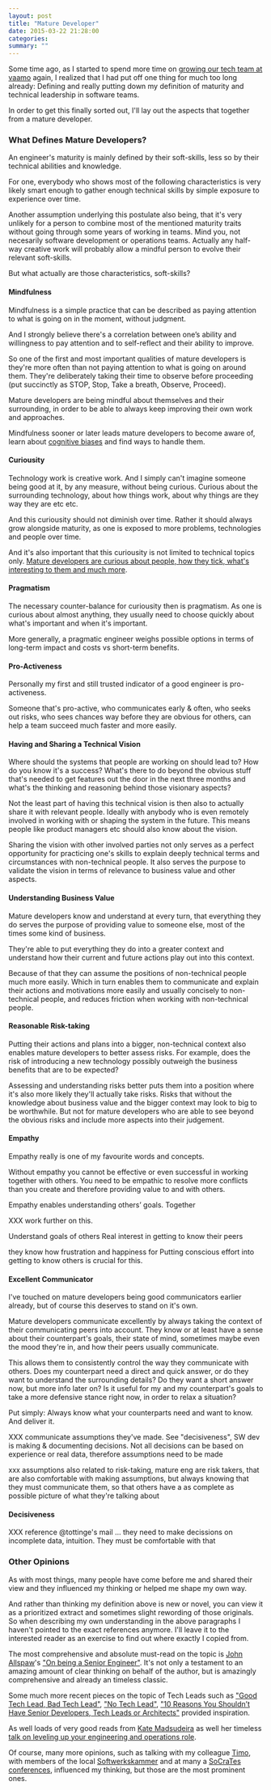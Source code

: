 ```yaml
---
layout: post
title: "Mature Developer"
date: 2015-03-22 21:28:00
categories:
summary: ""
---
```


Some time ago, as I started to spend more time on [growing our tech team at
vaamo](http://codecraft.vaamo.de/jobs/) again, I realized that I had put off one
thing for much too long already: Defining and really putting down my definition
of maturity and technical leadership in software teams.

In order to get this finally sorted out, I'll lay out the aspects that together
from a mature developer.

### What Defines Mature Developers?

An engineer's maturity is mainly defined by their soft-skills, less so by their
technical abilities and knowledge.

For one, everybody who shows most of the following characteristics is very
likely smart enough to gather enough technical skills by simple exposure to
experience over time.

Another assumption underlying this postulate also being, that it's very unlikely
for a person to combine most of the mentioned maturity traits without going
through some years of working in teams. Mind you, not necesarily software
development or operations teams. Actually any half-way creative work will
probably allow a mindful person to evolve their relevant soft-skills.

But what actually are those characteristics, soft-skills?


#### Mindfulness

Mindfulness is a simple practice that can be described as paying attention to
what is going on in the moment, without judgment.

And I strongly believe there's a correlation between one’s ability and willingness
to pay attention and to self-reflect and their ability to improve.

So one of the first and most important qualities of mature developers is they're
more often than not paying attention to what is going on around them. They're
deliberately taking their time to observe before proceeding (put succinctly as
STOP, Stop, Take a breath, Observe, Proceed).

Mature developers are being mindful about themselves and their surrounding, in
order to be able to always keep improving their own work and approaches.

Mindfulness sooner or later leads mature developers to become aware of, learn
about [cognitive biases][cognitive-biases] and find ways to handle them.


#### Curiousity

Technology work is creative work. And I simply can't imagine someone being good
at it, by any measure, without being curious. Curious about the surrounding
technology, about how things work, about why things are they way they are etc
etc.

And this curiousity should not diminish over time. Rather it should always grow
alongside maturity, as one is exposed to more problems, technologies and people
over time.

And it's also important that this curiousity is not limited to technical topics
only. [Mature developers are curious about people, how they tick, what's
interesting to them and much more][skamille-curiousity].


#### Pragmatism

The necessary counter-balance for curiousity then is pragmatism. As one is
curious about almost anything, they usually need to choose quickly about what's
important and when it's important.

More generally, a pragmatic engineer weighs possible options in terms of
long-term impact and costs vs short-term benefits.


#### Pro-Activeness

Personally my first and still trusted indicator of a good engineer is
pro-activeness.

Someone that's pro-active, who communicates early & often, who seeks out risks,
who sees chances way before they are obvious for others, can help a team succeed
much faster and more easily.


#### Having and Sharing a Technical Vision

Where should the systems that people are working on should lead to? How do you
know it's a success? What's there to do beyond the obvious stuff that's needed
to get features out the door in the next three months and what's the thinking
and reasoning behind those visionary aspects?

Not the least part of having this technical vision is then also to actually
share it with relevant people. Ideally with anybody who is even remotely
involved in working with or shaping the system in the future.  This means people
like product managers etc should also know about the vision.

Sharing the vision with other involved parties not only serves as a perfect
opportunity for practicing one's skills to explain deeply technical terms and
circumstances with non-technical people. It also serves the purpose to validate
the vision in terms of relevance to business value and other aspects.


#### Understanding Business Value

Mature developers know and understand at every turn, that everything they do
serves the purpose of providing value to someone else, most of the times some
kind of business.

They're able to put everything they do into a greater context and understand how
their current and future actions play out into this context.

Because of that they can assume the positions of non-technical people much more
easily. Which in turn enables them to communicate and explain their actions and
motivations more easily and usually concisely to non-technical people, and
reduces friction when working with non-technical people.


#### Reasonable Risk-taking

Putting their actions and plans into a bigger, non-technical context also
enables mature developers to better assess risks. For example, does the risk of
introducing a new technology possibly outweigh the business benefits that are to
be expected?

Assessing and understanding risks better puts them into a position where it's
also more likely they'll actually take risks. Risks that without the knowledge
about business value and the bigger context may look to big to be worthwhile.
But not for mature developers who are able to see beyond the obvious risks and
include more aspects into their judgement.


#### Empathy

Empathy really is one of my favourite words and concepts.

Without empathy you cannot be effective or even successful in working together
with others. You need to be empathic to resolve more conflicts than you create
and therefore providing value to and with others.

Empathy enables understanding others’ goals. Together

XXX work further on this.

Understand goals of others
Real interest in getting to know their peers

they know how frustration and happiness for 
Putting conscious effort into getting to know others is crucial for
this.


#### Excellent Communicator

I've touched on mature developers being good communicators earlier already, but
of course this deserves to stand on it's own.

Mature developers communicate excellently by always taking the context of their
communicating peers into account. They know or at least have a sense about their
counterpart's goals, their state of mind, sometimes maybe even the mood they're
in, and how their peers usually communicate. 

This allows them to consistently control the way they communicate with others.
Does my counterpart need a direct and quick answer, or do they want to
understand the surrounding details? Do they want a short answer now, but more
info later on? Is it useful for my and my counterpart's goals to take a more
defensive stance right now, in order to relax a situation?

Put simply: Always know what your counterparts need and want to know. And
deliver it.

XXX communicate assumptions they've made. See "decisiveness", SW dev is
making & documenting decisions. Not all decisions can be based on experience or
real data, therefore assumptions need to be made

xxx assumptions also related to risk-taking, mature eng are risk takers, that
are also comfortable with making assumptions, but always knowing that they must
communicate them, so that others have a as complete as possible picture of what
they're talking about

#### Decisiveness

XXX reference @tottinge's mail ... they need to make decissions on incomplete
data, intuition. They must be comfortable with that


### Other Opinions

As with most things, many people have come before me and shared their view and
they influenced my thinking or helped me shape my own way.

And rather than thinking my definition above is new or novel, you can view it as
a prioritized extract and sometimes slight rewording of those originals.  So
when describing my own understanding in the above paragraphs I haven't pointed
to the exact references anymore. I'll leave it to the interested reader as an
exercise to find out where exactly I copied from.

The most comprehensive and absolute must-read on the topic is [John
Allspaw](https://twitter.com/jallspaw)'s ["On being a Senior
Engineer"][senior-engineer]. It's not only a testament to an amazing amount of
clear thinking on behalf of the author, but is amazingly comprehensive and
already an timeless classic.

Some much more recent pieces on the topic of Tech Leads such as ["Good Tech
Lead, Bad Tech Lead"][good-bad-tech-lead], ["No Tech Lead"][no-tech-lead], ["10
Reasons You Shouldn’t Have Senior Developers, Tech Leads or
Architects"][10-reasons] provided inspiration.

As well loads of very good reads from [Kate Madsudeira][katemats] as well her
timeless [talk on leveling up your engineering and operations
role][leveling-up].

Of course, many more opinions, such as talking with my colleague
[Timo](https://twitter.com/timohirt), with members of the local
[Softwerkskammer][swkrm] and at many a [SoCraTes conferences][socrates],
influenced my thinking, but those are the most prominent ones.


[skamille-curiousity]: http://whilefalse.blogspot.de/2015/03/get-curious.html
[cognitive-biases]: http://jkle.in/biases
[10-reasons]: http://www.grahamlea.com/2013/07/10-reasons-you-shouldnt-have-senior-developers-tech-leads-or-architects/
[no-tech-lead]: http://adamralph.com/2014/03/15/no-tech-lead/
[senior-engineer]: http://www.kitchensoap.com/2012/10/25/on-being-a-senior-engineer/
[good-bad-tech-lead]: https://medium.com/@jliszka/good-tech-lead-bad-tech-lead-948b2b806d86
[katemats]: http://katemats.com/leadership/
[leveling-up]: https://www.youtube.com/watch?v=lgxEmiMJVq4
[swkrm]: https://softwerkskammer.org/groups/rheinmain
[socrates]: http://www.socrates-conference.de/
